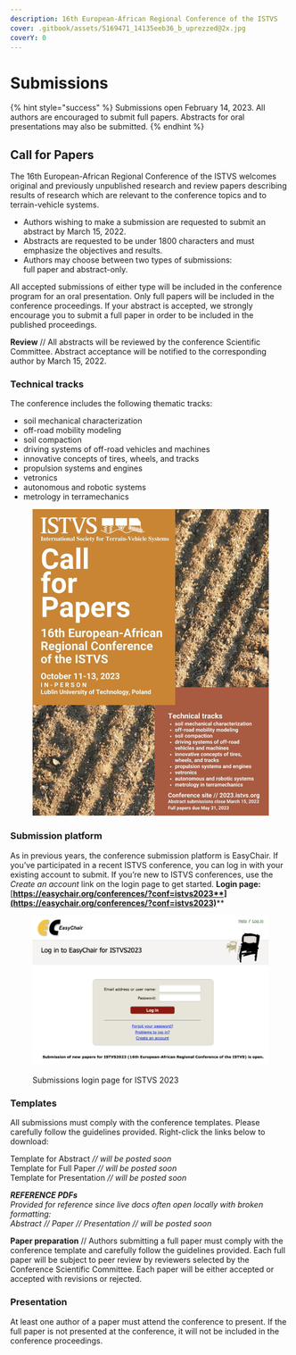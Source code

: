 ```yaml
---
description: 16th European-African Regional Conference of the ISTVS
cover: .gitbook/assets/5169471_14135eeb36_b_uprezzed@2x.jpg
coverY: 0
---
```


# Submissions

{% hint style="success" %}
Submissions open February 14, 2023. All authors are encouraged to submit full papers. Abstracts for oral presentations may also be submitted.
{% endhint %}

## Call for Papers

The 16th European-African Regional Conference of the ISTVS welcomes original and previously unpublished research and review papers describing results of research which are relevant to the conference topics and to terrain-vehicle systems.

* Authors wishing to make a submission are requested to submit an abstract by March 15, 2022.&#x20;
* Abstracts are requested to be under 1800 characters and must emphasize the objectives and results.&#x20;
* Authors may choose between two types of submissions: \
  full paper and abstract-only.&#x20;

All accepted submissions of either type will be included in the conference program for an oral presentation. Only full papers will be included in the conference proceedings. If your abstract is accepted, we strongly encourage you to submit a full paper in order to be included in the published proceedings.

**Review** // All abstracts will be reviewed by the conference Scientific Committee. Abstract acceptance will be notified to the corresponding author by March 15, 2022.

### **Technical tracks**

The conference includes the following thematic tracks:

* soil mechanical characterization
* off-road mobility modeling
* soil compaction
* driving systems of off-road vehicles and machines
* innovative concepts of tires, wheels, and tracks
* propulsion systems and engines
* vetronics
* autonomous and robotic systems
* metrology in terramechanics

<figure><img src=".gitbook/assets/2023-ISTVS-LUBLIN_CFPv3.jpg" alt=""><figcaption></figcaption></figure>

### **Submission platform**

As in previous years, the conference submission platform is EasyChair. If you’ve participated in a recent ISTVS conference, you can log in with your existing account to submit. If you’re new to ISTVS conferences, use the _Create an account_ link on the login page to get started. **Login page:** [**https://easychair.org/conferences/?conf=istvs2023**](https://easychair.org/conferences/?conf=istvs2023)****

<figure><img src=".gitbook/assets/Xnapper-2023-02-13-15.05.04-9165290C-0EAB-4BE2-AB6D-7CCBF315C5BD.png" alt=""><figcaption><p>Submissions login page for ISTVS 2023</p></figcaption></figure>

### **Templates**

All submissions must comply with the conference templates. Please carefully follow the guidelines provided. Right-click the links below to download:

Template for Abstract _// will be posted soon_\
Template for Full Paper _// will be posted soon_\
Template for Presentation _// will be posted soon_

_**REFERENCE PDFs**_\
_Provided for reference since live docs often open locally with broken formatting:_\
_Abstract // Paper // Presentation // will be posted soon_

**Paper preparation** // Authors submitting a full paper must comply with the conference template and carefully follow the guidelines provided. Each full paper will be subject to peer review by reviewers selected by the Conference Scientific Committee. Each paper will be either accepted or accepted with revisions or rejected.

### **Presentation**

At least one author of a paper must attend the conference to present. If the full paper is not presented at the conference, it will not be included in the conference proceedings.
